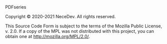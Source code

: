 PDFseries

Copyright © 2020-2021 NeceDev. All rights reserved.

This Source Code Form is subject to the terms of the Mozilla Public License, v. 2.0. If a copy of the MPL was not distributed with this project, you can obtain one at http://mozilla.org/MPL/2.0/.
